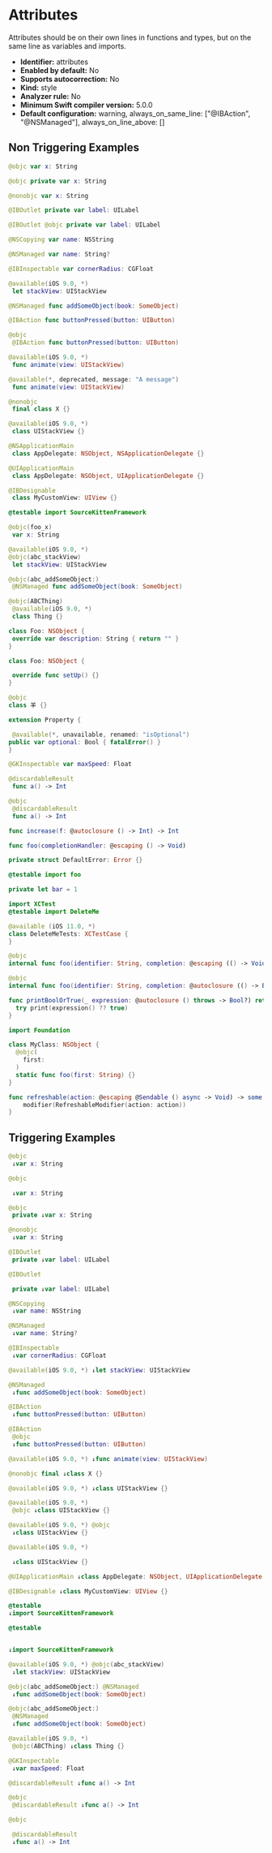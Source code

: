 # Attributes

Attributes should be on their own lines in functions and types, but on the same line as variables and imports.

* **Identifier:** attributes
* **Enabled by default:** No
* **Supports autocorrection:** No
* **Kind:** style
* **Analyzer rule:** No
* **Minimum Swift compiler version:** 5.0.0
* **Default configuration:** warning, always_on_same_line: ["@IBAction", "@NSManaged"], always_on_line_above: []

## Non Triggering Examples

```swift
@objc var x: String
```

```swift
@objc private var x: String
```

```swift
@nonobjc var x: String
```

```swift
@IBOutlet private var label: UILabel
```

```swift
@IBOutlet @objc private var label: UILabel
```

```swift
@NSCopying var name: NSString
```

```swift
@NSManaged var name: String?
```

```swift
@IBInspectable var cornerRadius: CGFloat
```

```swift
@available(iOS 9.0, *)
 let stackView: UIStackView
```

```swift
@NSManaged func addSomeObject(book: SomeObject)
```

```swift
@IBAction func buttonPressed(button: UIButton)
```

```swift
@objc
 @IBAction func buttonPressed(button: UIButton)
```

```swift
@available(iOS 9.0, *)
 func animate(view: UIStackView)
```

```swift
@available(*, deprecated, message: "A message")
 func animate(view: UIStackView)
```

```swift
@nonobjc
 final class X {}
```

```swift
@available(iOS 9.0, *)
 class UIStackView {}
```

```swift
@NSApplicationMain
 class AppDelegate: NSObject, NSApplicationDelegate {}
```

```swift
@UIApplicationMain
 class AppDelegate: NSObject, UIApplicationDelegate {}
```

```swift
@IBDesignable
 class MyCustomView: UIView {}
```

```swift
@testable import SourceKittenFramework
```

```swift
@objc(foo_x)
 var x: String
```

```swift
@available(iOS 9.0, *)
@objc(abc_stackView)
 let stackView: UIStackView
```

```swift
@objc(abc_addSomeObject:)
 @NSManaged func addSomeObject(book: SomeObject)
```

```swift
@objc(ABCThing)
 @available(iOS 9.0, *)
 class Thing {}
```

```swift
class Foo: NSObject {
 override var description: String { return "" }
}
```

```swift
class Foo: NSObject {

 override func setUp() {}
}
```

```swift
@objc
class ⽺ {}

```

```swift
extension Property {

 @available(*, unavailable, renamed: "isOptional")
public var optional: Bool { fatalError() }
}
```

```swift
@GKInspectable var maxSpeed: Float
```

```swift
@discardableResult
 func a() -> Int
```

```swift
@objc
 @discardableResult
 func a() -> Int
```

```swift
func increase(f: @autoclosure () -> Int) -> Int
```

```swift
func foo(completionHandler: @escaping () -> Void)
```

```swift
private struct DefaultError: Error {}
```

```swift
@testable import foo

private let bar = 1
```

```swift
import XCTest
@testable import DeleteMe

@available (iOS 11.0, *)
class DeleteMeTests: XCTestCase {
}
```

```swift
@objc
internal func foo(identifier: String, completion: @escaping (() -> Void)) {}
```

```swift
@objc
internal func foo(identifier: String, completion: @autoclosure (() -> Bool)) {}
```

```swift
func printBoolOrTrue(_ expression: @autoclosure () throws -> Bool?) rethrows {
  try print(expression() ?? true)
}
```

```swift
import Foundation

class MyClass: NSObject {
  @objc(
    first:
  )
  static func foo(first: String) {}
}
```

```swift
func refreshable(action: @escaping @Sendable () async -> Void) -> some View {
    modifier(RefreshableModifier(action: action))
}
```

## Triggering Examples

```swift
@objc
 ↓var x: String
```

```swift
@objc

 ↓var x: String
```

```swift
@objc
 private ↓var x: String
```

```swift
@nonobjc
 ↓var x: String
```

```swift
@IBOutlet
 private ↓var label: UILabel
```

```swift
@IBOutlet

 private ↓var label: UILabel
```

```swift
@NSCopying
 ↓var name: NSString
```

```swift
@NSManaged
 ↓var name: String?
```

```swift
@IBInspectable
 ↓var cornerRadius: CGFloat
```

```swift
@available(iOS 9.0, *) ↓let stackView: UIStackView
```

```swift
@NSManaged
 ↓func addSomeObject(book: SomeObject)
```

```swift
@IBAction
 ↓func buttonPressed(button: UIButton)
```

```swift
@IBAction
 @objc
 ↓func buttonPressed(button: UIButton)
```

```swift
@available(iOS 9.0, *) ↓func animate(view: UIStackView)
```

```swift
@nonobjc final ↓class X {}
```

```swift
@available(iOS 9.0, *) ↓class UIStackView {}
```

```swift
@available(iOS 9.0, *)
 @objc ↓class UIStackView {}
```

```swift
@available(iOS 9.0, *) @objc
 ↓class UIStackView {}
```

```swift
@available(iOS 9.0, *)

 ↓class UIStackView {}
```

```swift
@UIApplicationMain ↓class AppDelegate: NSObject, UIApplicationDelegate {}
```

```swift
@IBDesignable ↓class MyCustomView: UIView {}
```

```swift
@testable
↓import SourceKittenFramework
```

```swift
@testable


↓import SourceKittenFramework
```

```swift
@available(iOS 9.0, *) @objc(abc_stackView)
 ↓let stackView: UIStackView
```

```swift
@objc(abc_addSomeObject:) @NSManaged
 ↓func addSomeObject(book: SomeObject)
```

```swift
@objc(abc_addSomeObject:)
 @NSManaged
 ↓func addSomeObject(book: SomeObject)
```

```swift
@available(iOS 9.0, *)
 @objc(ABCThing) ↓class Thing {}
```

```swift
@GKInspectable
 ↓var maxSpeed: Float
```

```swift
@discardableResult ↓func a() -> Int
```

```swift
@objc
 @discardableResult ↓func a() -> Int
```

```swift
@objc

 @discardableResult
 ↓func a() -> Int
```
